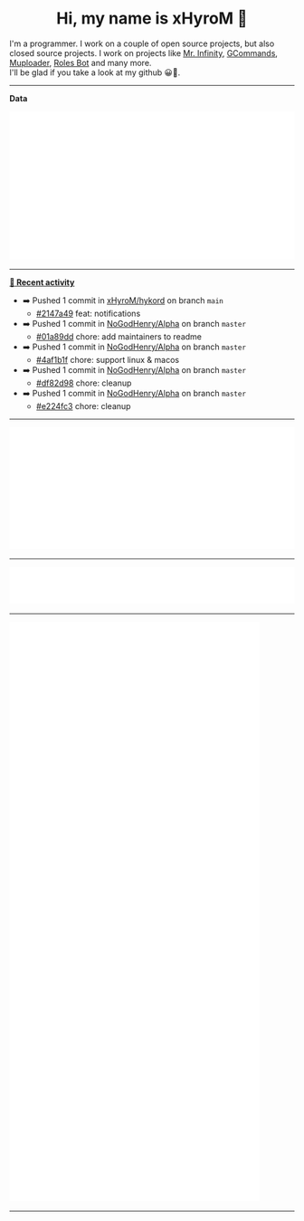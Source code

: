 <p align="center">
    <!-- <img src="https://avatars.githubusercontent.com/u/56601352" width="192" alt="hyro's pfp" /> -->
    <h1 align="center">Hi, my name is xHyroM 👋</h1>
</p>

I'm a programmer. I work on a couple of open source projects, but also closed source projects. I work on projects like [Mr. Infinity](https://discord.com/oauth2/authorize?client_id=720321585625694239&scope=bot%20applications.commands&permissions=8&redirect_uri=https://blobs.gq/imanager&prompt=consent&response_type=code), [GCommands](https://github.com/Garlic-Team/GCommands), [Muploader](https://github.com/xHyroM/Muploader), [Roles Bot](https://github.com/xHyroM/roles-bot) and many more.  
I'll be glad if you take a look at my github 😀👀.

___
**Data**

<img src="https://github.com/xHyroM/xHyroM/blob/master/.cache/base.svg">

___

**[📰 Recent activity](https://github.com/xHyroM)**
* ➡️ Pushed 1 commit in [xHyroM/hykord](https://github.com/xHyroM/hykord) on branch `main`
  * [#2147a49](https://github.com/xHyroM/hykord/commit/2147a49) feat: notifications
* ➡️ Pushed 1 commit in [NoGodHenry/Alpha](https://github.com/NoGodHenry/Alpha) on branch `master`
  * [#01a89dd](https://github.com/NoGodHenry/Alpha/commit/01a89dd) chore: add maintainers to readme
* ➡️ Pushed 1 commit in [NoGodHenry/Alpha](https://github.com/NoGodHenry/Alpha) on branch `master`
  * [#4af1b1f](https://github.com/NoGodHenry/Alpha/commit/4af1b1f) chore: support linux &amp; macos
* ➡️ Pushed 1 commit in [NoGodHenry/Alpha](https://github.com/NoGodHenry/Alpha) on branch `master`
  * [#df82d98](https://github.com/NoGodHenry/Alpha/commit/df82d98) chore: cleanup
* ➡️ Pushed 1 commit in [NoGodHenry/Alpha](https://github.com/NoGodHenry/Alpha) on branch `master`
  * [#e224fc3](https://github.com/NoGodHenry/Alpha/commit/e224fc3) chore: cleanup


___

<img src="https://github.com/xHyroM/xHyroM/blob/master/.cache/isocalendar.svg">

___

<img src="https://github.com/xHyroM/xHyroM/blob/master/.cache/languages.svg">

___

<img src="https://github.com/xHyroM/xHyroM/blob/master/.cache/achievements.svg">

___
